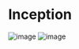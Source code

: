 # Inception

![image](https://github.com/user-attachments/assets/b02012cb-825d-4a16-98be-d43673cbb6a6)
![image](https://github.com/user-attachments/assets/f18810c6-2f80-4e48-9558-7a724a287d63)

